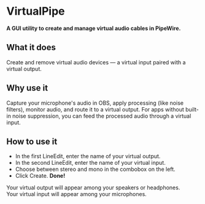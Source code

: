 # VirtualPipe
**A GUI utility to create and manage virtual audio cables in PipeWire.**

## What it does
Create and remove virtual audio devices — a virtual input paired with a virtual output.

## Why use it
Capture your microphone's audio in OBS, apply processing (like noise filters), monitor audio, and route it to a virtual output.
For apps without built-in noise suppression, you can feed the processed audio through a virtual input.

## How to use it
* In the first LineEdit, enter the name of your virtual output.
* In the second LineEdit, enter the name of your virtual input.
* Choose between stereo and mono in the combobox on the left.
* Click Create.
**Done!**

Your virtual output will appear among your speakers or headphones.  
Your virtual input will appear among your microphones.  